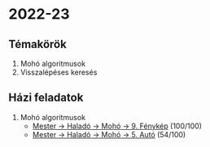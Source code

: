 # 2022-23

## Témakörök
1. Mohó algoritmusok
2. Visszalépéses keresés

## Házi feladatok
1. Mohó algoritmusok
     - [Mester -> Haladó -> Mohó -> 9. Fénykép](https://github.com/njavor/SZLG11F/blob/main/megoldasok/hazi/moho_09_fenykep/moho_foto.cpp) (100/100)
     - [Mester -> Haladó -> Mohó -> 5. Autó](https://github.com/njavor/SZLG11F/blob/main/megoldasok/hazi/moho_05_auto/moho_auto.cpp) (54/100)
